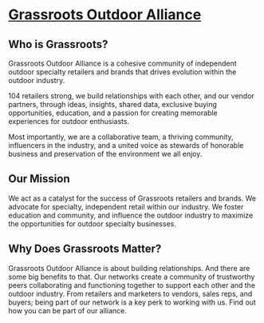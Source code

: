 # [Grassroots Outdoor Alliance](https://www.grassrootsoutdoors.com/)

## Who is Grassroots?
Grassroots Outdoor Alliance is a cohesive community of independent outdoor specialty retailers and brands that drives evolution within the outdoor industry.

104 retailers strong, we build relationships with each other, and our vendor partners, through ideas, insights, shared data, exclusive buying opportunities, education, and a passion for creating memorable experiences for outdoor enthusiasts.

Most importantly, we are a collaborative team, a thriving community, influencers in the industry, and a united voice as stewards of honorable business and preservation of the environment we all enjoy. 

## Our Mission
We act as a catalyst for the success of Grassroots retailers and brands. We advocate for specialty, independent retail within our industry. We foster education and community, and influence the outdoor industry to maximize the opportunities for outdoor specialty businesses.

## Why Does Grassroots Matter?
Grassroots Outdoor Alliance is about building relationships. And there are some big benefits to that. Our networks create a community of trustworthy peers collaborating and functioning together to support each other and the outdoor industry. From retailers and marketers to vendors, sales reps, and buyers; being part of our network is a key perk to working with us. Find out how you can be part of our alliance.
